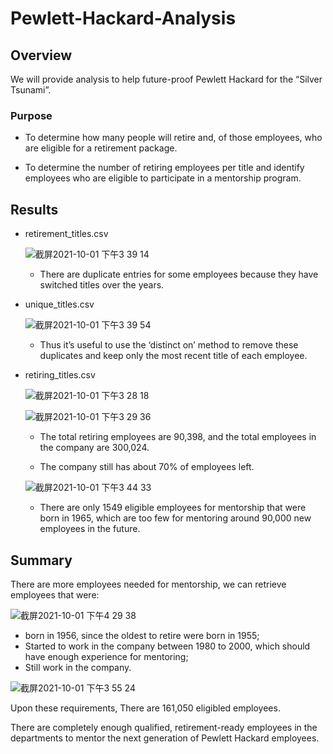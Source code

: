 # Pewlett-Hackard-Analysis

## Overview

We will provide analysis to help future-proof Pewlett Hackard for the “Silver Tsunami”.

### Purpose

- To determine how many people will retire and, of those employees, who are eligible for a retirement package. 

- To determine the number of retiring employees per title and identify employees who are eligible to participate in a mentorship program.

## Results

- retirement_titles.csv

  ![截屏2021-10-01 下午3 39 14](https://user-images.githubusercontent.com/88747464/135682393-0fcf7dd8-8727-4967-9ea4-fcc95443a57d.png)

  - There are duplicate entries for some employees because they have switched titles over the years. 

- unique_titles.csv

  ![截屏2021-10-01 下午3 39 54](https://user-images.githubusercontent.com/88747464/135682449-50779d8a-5e88-4fbc-ab11-40ab53d52e37.png)

  - Thus it’s useful to use the ‘distinct on’ method to remove these duplicates and keep only the most recent title of each employee.

- retiring_titles.csv

  ![截屏2021-10-01 下午3 28 18](https://user-images.githubusercontent.com/88747464/135681886-6fb77dac-3119-4725-ae7b-aaaf87fe20fb.png)

  ![截屏2021-10-01 下午3 29 36](https://user-images.githubusercontent.com/88747464/135681898-5b895cd1-1c21-477b-b2e0-d726b63043e2.png)

  - The total retiring employees are 90,398, and the total employees in the company are 300,024.
  
  - The company still has about 70% of employees left.
  
  ![截屏2021-10-01 下午3 44 33](https://user-images.githubusercontent.com/88747464/135682859-34763712-9d8d-4f13-9702-5f09c79f3ce9.png)

  - There are only 1549 eligible employees for mentorship that were born in 1965, which are too few for mentoring around 90,000 new employees in the future.

## Summary

There are more employees needed for mentorship, we can retrieve employees that were:

![截屏2021-10-01 下午4 29 38](https://user-images.githubusercontent.com/88747464/135682632-d32b3bef-0f39-4337-b8df-6c65ee91293d.png)

- born in 1956, since the oldest to retire were born in 1955;
- Started to work in the company between 1980 to 2000, which should have enough experience for mentoring;
- Still work in the company.

![截屏2021-10-01 下午3 55 24](https://user-images.githubusercontent.com/88747464/135682647-9979938c-641a-4492-a5bc-7e028cddf454.png)

Upon these requirements, There are 161,050 eligibled employees. 

There are completely enough qualified, retirement-ready employees in the departments to mentor the next generation of Pewlett Hackard employees.
